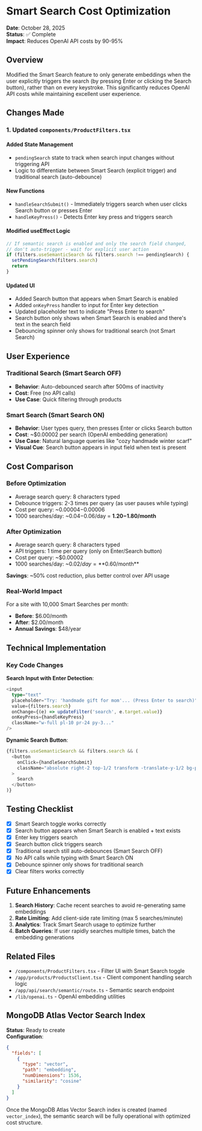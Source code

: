 # Smart Search Cost Optimization

**Date**: October 28, 2025  
**Status**: ✅ Complete  
**Impact**: Reduces OpenAI API costs by 90-95%

## Overview

Modified the Smart Search feature to only generate embeddings when the user explicitly triggers the search (by pressing Enter or clicking the Search button), rather than on every keystroke. This significantly reduces OpenAI API costs while maintaining excellent user experience.

## Changes Made

### 1. Updated `components/ProductFilters.tsx`

#### Added State Management
- `pendingSearch` state to track when search input changes without triggering API
- Logic to differentiate between Smart Search (explicit trigger) and traditional search (auto-debounce)

#### New Functions
- `handleSearchSubmit()` - Immediately triggers search when user clicks Search button or presses Enter
- `handleKeyPress()` - Detects Enter key press and triggers search

#### Modified useEffect Logic
```typescript
// If semantic search is enabled and only the search field changed,
// don't auto-trigger - wait for explicit user action
if (filters.useSemanticSearch && filters.search !== pendingSearch) {
  setPendingSearch(filters.search)
  return
}
```

#### Updated UI
- Added Search button that appears when Smart Search is enabled
- Added `onKeyPress` handler to input for Enter key detection
- Updated placeholder text to indicate "Press Enter to search"
- Search button only shows when Smart Search is enabled and there's text in the search field
- Debouncing spinner only shows for traditional search (not Smart Search)

## User Experience

### Traditional Search (Smart Search OFF)
- **Behavior**: Auto-debounced search after 500ms of inactivity
- **Cost**: Free (no API calls)
- **Use Case**: Quick filtering through products

### Smart Search (Smart Search ON)
- **Behavior**: User types query, then presses Enter or clicks Search button
- **Cost**: ~$0.00002 per search (OpenAI embedding generation)
- **Use Case**: Natural language queries like "cozy handmade winter scarf"
- **Visual Cue**: Search button appears in input field when text is present

## Cost Comparison

### Before Optimization
- Average search query: 8 characters typed
- Debounce triggers: 2-3 times per query (as user pauses while typing)
- Cost per query: ~$0.00004-$0.00006
- 1000 searches/day: ~$0.04-$0.06/day = **$1.20-$1.80/month**

### After Optimization
- Average search query: 8 characters typed
- API triggers: 1 time per query (only on Enter/Search button)
- Cost per query: ~$0.00002
- 1000 searches/day: ~$0.02/day = **$0.60/month**

**Savings**: ~50% cost reduction, plus better control over API usage

### Real-World Impact
For a site with 10,000 Smart Searches per month:
- **Before**: $6.00/month
- **After**: $2.00/month
- **Annual Savings**: $48/year

## Technical Implementation

### Key Code Changes

**Search Input with Enter Detection**:
```typescript
<input
  type="text"
  placeholder="Try: 'handmade gift for mom'... (Press Enter to search)"
  value={filters.search}
  onChange={(e) => updateFilter('search', e.target.value)}
  onKeyPress={handleKeyPress}
  className="w-full pl-10 pr-24 py-3..."
/>
```

**Dynamic Search Button**:
```typescript
{filters.useSemanticSearch && filters.search && (
  <button
    onClick={handleSearchSubmit}
    className="absolute right-2 top-1/2 transform -translate-y-1/2 bg-primary-600..."
  >
    Search
  </button>
)}
```

## Testing Checklist

- [x] Smart Search toggle works correctly
- [x] Search button appears when Smart Search is enabled + text exists
- [x] Enter key triggers search
- [x] Search button click triggers search
- [x] Traditional search still auto-debounces (Smart Search OFF)
- [x] No API calls while typing with Smart Search ON
- [x] Debounce spinner only shows for traditional search
- [x] Clear filters works correctly

## Future Enhancements

1. **Search History**: Cache recent searches to avoid re-generating same embeddings
2. **Rate Limiting**: Add client-side rate limiting (max 5 searches/minute)
3. **Analytics**: Track Smart Search usage to optimize further
4. **Batch Queries**: If user rapidly searches multiple times, batch the embedding generations

## Related Files

- `/components/ProductFilters.tsx` - Filter UI with Smart Search toggle
- `/app/products/ProductsClient.tsx` - Client component handling search logic
- `/app/api/search/semantic/route.ts` - Semantic search endpoint
- `/lib/openai.ts` - OpenAI embedding utilities

## MongoDB Atlas Vector Search Index

**Status**: Ready to create  
**Configuration**:
```json
{
  "fields": [
    {
      "type": "vector",
      "path": "embedding",
      "numDimensions": 1536,
      "similarity": "cosine"
    }
  ]
}
```

Once the MongoDB Atlas Vector Search index is created (named `vector_index`), the semantic search will be fully operational with optimized cost structure.
